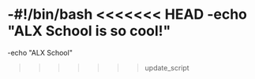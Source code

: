 -#!/bin/bash
<<<<<<< HEAD
-echo "ALX School is so cool!"
=======
-echo "ALX School"
>>>>>>> update_script
